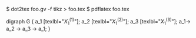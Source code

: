 $ dot2tex foo.gv -f tikz > foo.tex
$ pdflatex foo.tex

digraph G {
  a_1 [texlbl="$X_{1}^{(1)}$"];
  a_2 [texlbl="$X_{1}^{(2)}$"];
  a_3 [texlbl="$X_{1}^{(3)}$"];
  a_1-> a_2 -> a_3 -> a_1;
}
